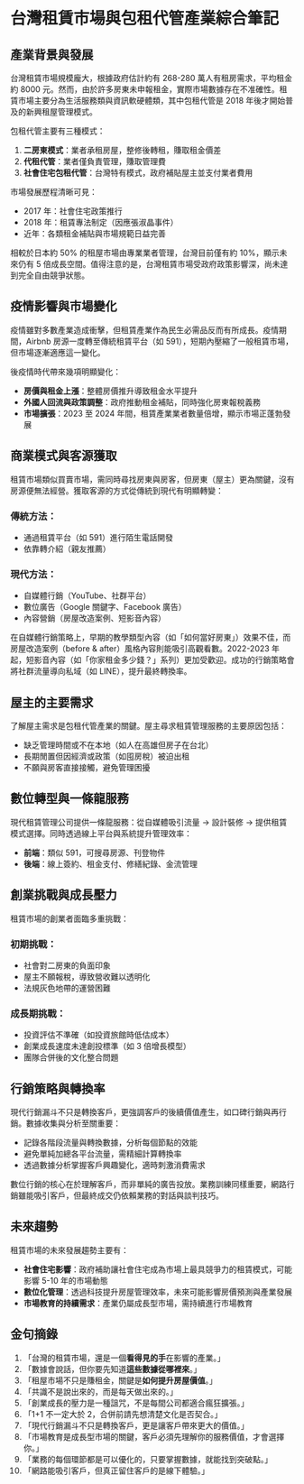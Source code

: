 # 台灣租賃市場與包租代管產業綜合筆記

## 產業背景與發展

台灣租賃市場規模龐大，根據政府估計約有 268-280 萬人有租房需求，平均租金約 8000 元。然而，由於許多房東未申報租金，實際市場數據存在不准確性。租賃市場主要分為生活服務類與資訊軟硬體類，其中包租代管是 2018 年後才開始普及的新興租屋管理模式。

包租代管主要有三種模式：

1. **二房東模式**：業者承租房屋，整修後轉租，賺取租金價差
2. **代租代管**：業者僅負責管理，賺取管理費
3. **社會住宅包租代管**：台灣特有模式，政府補貼屋主並支付業者費用

市場發展歷程清晰可見：

- 2017 年：社會住宅政策推行
- 2018 年：租賃專法制定（因應張淑晶事件）
- 近年：各類租金補貼與市場規範日益完善

相較於日本約 50% 的租屋市場由專業業者管理，台灣目前僅有約 10%，顯示未來仍有 5 倍成長空間。值得注意的是，台灣租賃市場受政府政策影響深，尚未達到完全自由競爭狀態。

## 疫情影響與市場變化

疫情雖對多數產業造成衝擊，但租賃產業作為民生必需品反而有所成長。疫情期間，Airbnb 房源一度轉至傳統租賃平台（如 591），短期內壓縮了一般租賃市場，但市場逐漸適應這一變化。

後疫情時代帶來幾項明顯變化：

- **房價與租金上漲**：整體房價推升導致租金水平提升
- **外國人回流與政策調整**：政府推動租金補貼，同時強化房東報稅義務
- **市場擴張**：2023 至 2024 年間，租賃產業業者數量倍增，顯示市場正蓬勃發展

## 商業模式與客源獲取

租賃市場類似買賣市場，需同時尋找房東與房客，但房東（屋主）更為關鍵，沒有房源便無法經營。獲取客源的方式從傳統到現代有明顯轉變：

### 傳統方法：

- 通過租賃平台（如 591）進行陌生電話開發
- 依靠轉介紹（親友推薦）

### 現代方法：

- 自媒體行銷（YouTube、社群平台）
- 數位廣告（Google 關鍵字、Facebook 廣告）
- 內容營銷（房屋改造案例、短影音內容）

在自媒體行銷策略上，早期的教學類型內容（如「如何當好房東」）效果不佳，而房屋改造案例（before & after）風格內容則能吸引高觀看數。2022-2023 年起，短影音內容（如「你家租金多少錢？」系列）更加受歡迎。成功的行銷策略會將社群流量導向私域（如 LINE），提升最終轉換率。

## 屋主的主要需求

了解屋主需求是包租代管產業的關鍵。屋主尋求租賃管理服務的主要原因包括：

- 缺乏管理時間或不在本地（如人在高雄但房子在台北）
- 長期閒置但因經濟或政策（如囤房稅）被迫出租
- 不願與房客直接接觸，避免管理困擾

## 數位轉型與一條龍服務

現代租賃管理公司提供一條龍服務：從自媒體吸引流量 → 設計裝修 → 提供租賃模式選擇。同時透過線上平台與系統提升管理效率：

- **前端**：類似 591，可搜尋房源、刊登物件
- **後端**：線上簽約、租金支付、修繕紀錄、金流管理

## 創業挑戰與成長壓力

租賃市場的創業者面臨多重挑戰：

### 初期挑戰：

- 社會對二房東的負面印象
- 屋主不願報稅，導致營收難以透明化
- 法規灰色地帶的運營困難

### 成長期挑戰：

- 投資評估不準確（如投資旅館時低估成本）
- 創業成長速度未達創投標準（如 3 倍增長模型）
- 團隊合併後的文化整合問題

## 行銷策略與轉換率

現代行銷漏斗不只是轉換客戶，更強調客戶的後續價值產生，如口碑行銷與再行銷。數據收集與分析至關重要：

- 記錄各階段流量與轉換數據，分析每個節點的效能
- 避免單純加總各平台流量，需精細計算轉換率
- 透過數據分析掌握客戶興趣變化，適時刺激消費需求

數位行銷的核心在於理解客戶，而非單純的廣告投放。業務訓練同樣重要，網路行銷雖能吸引客戶，但最終成交仍依賴業務的對話與談判技巧。

## 未來趨勢

租賃市場的未來發展趨勢主要有：

- **社會住宅影響**：政府補助讓社會住宅成為市場上最具競爭力的租賃模式，可能影響 5-10 年的市場動態
- **數位化管理**：透過科技提升房屋管理效率，未來可能影響房價預測與產業發展
- **市場教育的持續需求**：產業仍屬成長型市場，需持續進行市場教育

## 金句摘錄

1. 「台灣的租賃市場，還是一個**看得見的手**在影響的產業。」
2. 「數據會說話，但你要先知道**這些數據從哪裡來**。」
3. 「租屋市場不只是賺租金，關鍵是**如何提升房屋價值**。」
4. 「共識不是說出來的，而是每天做出來的。」
5. 「創業成長的壓力是一種詛咒，不是每間公司都適合瘋狂擴張。」
6. 「1+1 不一定大於 2，合併前請先想清楚文化是否契合。」
7. 「現代行銷漏斗不只是轉換客戶，更是讓客戶帶來更大的價值。」
8. 「市場教育是成長型市場的關鍵，客戶必須先理解你的服務價值，才會選擇你。」
9. 「業務的每個環節都是可以優化的，只要掌握數據，就能找到突破點。」
10. 「網路能吸引客戶，但真正留住客戶的是線下體驗。」
